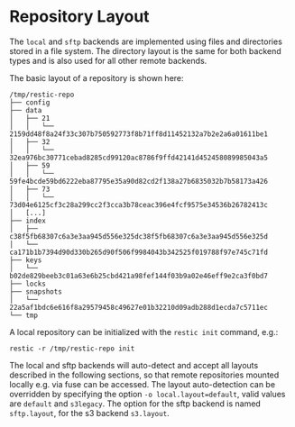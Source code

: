 # Repository Layout

The `local` and `sftp` backends are implemented using files and directories
stored in a file system. The directory layout is the same for both backend types
and is also used for all other remote backends.

The basic layout of a repository is shown here:

```console
/tmp/restic-repo
├── config
├── data
│   ├── 21
│   │   └── 2159dd48f8a24f33c307b750592773f8b71ff8d11452132a7b2e2a6a01611be1
│   ├── 32
│   │   └── 32ea976bc30771cebad8285cd99120ac8786f9ffd42141d452458089985043a5
│   ├── 59
│   │   └── 59fe4bcde59bd6222eba87795e35a90d82cd2f138a27b6835032b7b58173a426
│   ├── 73
│   │   └── 73d04e6125cf3c28a299cc2f3cca3b78ceac396e4fcf9575e34536b26782413c
│   [...]
├── index
│   ├── c38f5fb68307c6a3e3aa945d556e325dc38f5fb68307c6a3e3aa945d556e325d
│   └── ca171b1b7394d90d330b265d90f506f9984043b342525f019788f97e745c71fd
├── keys
│   └── b02de829beeb3c01a63e6b25cbd421a98fef144f03b9a02e46eff9e2ca3f0bd7
├── locks
├── snapshots
│   └── 22a5af1bdc6e616f8a29579458c49627e01b32210d09adb288d1ecda7c5711ec
└── tmp
```

A local repository can be initialized with the `restic init` command, e.g.:

```console
restic -r /tmp/restic-repo init
```

The local and sftp backends will auto-detect and accept all layouts described in
the following sections, so that remote repositories mounted locally e.g. via
fuse can be accessed. The layout auto-detection can be overridden by specifying
the option `-o local.layout=default`, valid values are `default` and `s3legacy`.
The option for the sftp backend is named `sftp.layout`, for the s3 backend
`s3.layout`.
